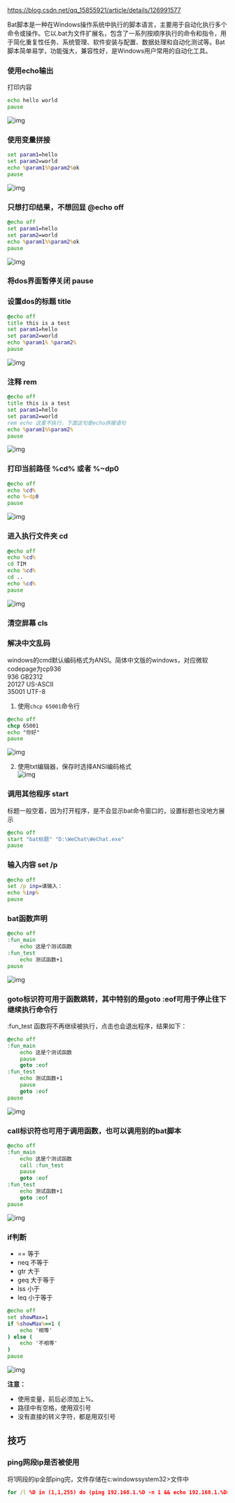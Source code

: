 <!-- 不用管css -->
<style>
    pre{
        width: min-content;
        display: inline-block;
        padding-right: 2rem;
    }
    pre+p{
        display: inline-block;
        margin-left: 2rem !important;
        vertical-align: text-bottom;
    }
</style>
https://blog.csdn.net/qq_15855921/article/details/126991577


Bat脚本是一种在Windows操作系统中执行的脚本语言，主要用于自动化执行多个命令或操作。它以.bat为文件扩展名，包含了一系列按顺序执行的命令和指令，用于简化重复性任务、系统管理、软件安装与配置、数据处理和自动化测试等。Bat脚本简单易学，功能强大，兼容性好，是Windows用户常用的自动化工具。

### 使用echo输出
打印内容
```bat
echo hello world
pause
```
![img](./img/batScript/1.png)

### 使用变量拼接
```bat
set param1=hello
set param2=world
echo %param1%%param2%ok
pause
```
![img](./img/batScript/2.png)

### 只想打印结果，不想回显 @echo off
```bat
@echo off
set param1=hello    
set param2=world    
echo %param1%%param2%ok 
pause   
```
![img](./img/batScript/3.png)

### 将dos界面暂停关闭 pause

### 设置dos的标题 title
```bat
@echo off
title this is a test
set param1=hello
set param2=world
echo %param1% %param2%
pause 
```
![img](./img/batScript/4.png)

### 注释 rem
```bat
@echo off
title this is a test
set param1=hello
set param2=world
rem echo 这里不执行，下面这句是echo拼接语句
echo %param1%%param2%
pause 
```
![img](./img/batScript/5.png)

### 打印当前路径 %cd% 或者 %~dp0
```bat
@echo off
echo %cd%
echo %~dp0
pause 
```
![img](./img/batScript/6.png)

### 进入执行文件夹 cd 
```bat
@echo off
echo %cd%
cd TIM
echo %cd%
cd ..
echo %cd%
pause
```
![img](./img/batScript/7.png)

### 清空屏幕 cls

### 解决中文乱码
windows的cmd默认编码格式为ANSI。简体中文版的windows，对应微软codepage为cp936        
936 GB2312      
20127 US-ASCII      
35001 UTF-8     
1. 使用`chcp 65001`命令行
```bat
@echo off
chcp 65001
echo "你好"
pause
```
![img](./img/batScript/8.png)

2. 使用txt编辑器，保存时选择ANSI编码格式    
![img](./img/batScript/9.png)

### 调用其他程序 start
标题一般空着，因为打开程序，是不会显示bat命令窗口的，设置标题也没地方展示
```bat
@echo off
start "bat标题" "D:\WeChat\WeChat.exe"
pause
```

### 输入内容 set /p
```bat
@echo off
set /p inp=请输入：
echo %inp%
pause
```

### bat函数声明
```bat
@echo off
:fun_main
	echo 这是个测试函数	
:fun_test
	echo 测试函数+1
pause
```
![img](./img/batScript/11.png)

### goto标识符可用于函数跳转，其中特别的是goto :eof可用于停止往下继续执行命令行

:fun_test 函数将不再继续被执行，点击也会退出程序，结果如下：
```bat
@echo off
:fun_main
	echo 这是个测试函数
	pause
	goto :eof
:fun_test
	echo 测试函数+1
	pause
	goto :eof
pause
```
![img](./img/batScript/12.png)



### call标识符也可用于调用函数，也可以调用别的bat脚本
```bat
@echo off
:fun_main
	echo 这是个测试函数
	call :fun_test
	pause
	goto :eof
:fun_test
	echo 测试函数+1
	goto :eof
pause
```
![img](./img/batScript/13.png)


### if判断
+ == 等于
+ neq 不等于
+ gtr 大于
+ geq 大于等于
+ lss 小于
+ leq 小于等于

```bat
@echo off
set showMax=1
if %showMax%==1 (
    echo '相等'
) else (
    echo '不相等'
)
pause
```
![img](./img/batScript/14.png)

**注意：**
+ 使用变量，前后必须加上%。
+ 路径中有空格，使用双引号
+ 没有直接的转义字符，都是用双引号

## 技巧

### ping网段ip是否被使用
将1网段的ip全部ping完，文件存储在c:windowssystem32>文件中
```bat
for /l %D in (1,1,255) do (ping 192.168.1.%D -n 1 && echo 192.168.1.%D>>ok.txt || echo 192.168.1.%D >>no.txt)
```

